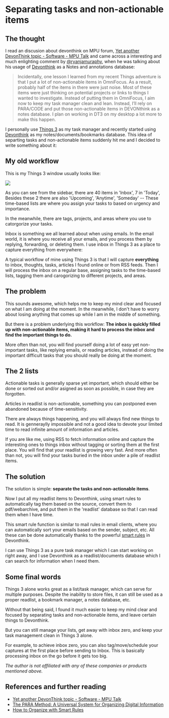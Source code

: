 # Separating tasks and non-actionable items


## The thought

I read an discusion about devonthink on MPU forum, [Yet another DevonThink topic - Software - MPU Talk](https://talk.macpowerusers.com/t/yet-another-devonthink-topic/15628) and came across a interesting and much enlighting comment by [@ryanjamuraphy](https://talk.macpowerusers.com/t/yet-another-devonthink-topic/15628/18), when he was talking about his usage of [Devonthink](https://www.devontechnologies.com) as a Notes and annotations database:

> Incidentally, one lesson I learned from my recent Things adventure is that I put a lot of non-actionable items in OmniFocus. As a result, probably half of the items in there were just noise. Most of these items were just thinking on potential projects or links to things I wanted to investigate. Instead of putting them in OmniFocus, I aim now to keep my task manager clean and lean. Instead, I’ll rely on PARA/CODE and put those non-actionable items in DEVONthink as a notes database. I plan on working in DT3 on my desktop a lot more to make this happen.

I personally use [Things 3](https://culturedcode.com/things/) as my task manager and recently started using [Devonthink](https://www.devontechnologies.com/apps/devonthink) as my notes/documents/bookmarks database. This idea of separting tasks and non-actionable items suddenly hit me and I decided to write something about it:

## My old workflow

This is my Things 3 window usually looks like:

![](../output/pics/Things.png)

As you can see from the sidebar, there are 40 items in 'Inbox', 7 in 'Today', Besides these 2 there are also 'Upcoming', 'Anytime', 'Someday' -- These time-based lists are where you assign your tasks to based on urgency and importance.

In the meanwhile, there are tags, projects, and areas where you use to catorgorize your tasks.

Inbox is something we all learned about when using emails. In the email world, it is where you receive all your emails, and you process them by replying, forwarding, or deleting them. I use inbox in Things 3 as a place to capture everything from everywhere:

A typical workflow of mine using Things 3 is that I will capture **everything** to inbox, thoughts, tasks, articles I found online or from RSS feeds. Then I will process the inbox on a regular base, assigning tasks to the time-based lists, tagging them and carogorizing to different projects, and areas.

## The problem

This sounds awesome, which helps me to keep my mind clear and focused on what I am doing at the moment. In the meanwhile, I don't have to worry about losing anything that comes up while I am in the middle of something.

But there is a problem underlying this workflow: **The inbox is quickly filled up with non-actionable items, making it hard to process the inbox and find the important things to do.**

More often than not, you will find yourself doing a lot of easy yet non-important tasks, like replying emails, or reading articles, instead of doing the important difficult tasks that you should really be doing at the moment.

## The 2 lists

Actionable tasks is generally sparse yet important, which should either be done or sorted out and/or asigned as soon as possible, in case they are forgotten.

Articles in readlist is non-actionable, something you can postponed even abandoned because of time-sensitivity.

There are always things happening, and you will always find new things to read. It is genneraylly impossible and not a good idea to devote your limited time to read infinite amount of information and articles.

If you are like me, using RSS to fetch information online and capture the interesting ones to things inbox without tagging or sorting them at the first place. You will find that your readlist is growing very fast. And more often than not, you will find your tasks buried in the inbox under a pile of readlist items.

## The solution

The solution is simple: **separate the tasks and non-actionable items**.

Now I put all my readlist items to Devonthink, using smart rules to automatically tag them based on the source, convert them to pdf/webarchive, and put them in the 'readlist' database so that I can read them when I have time.

This smart rule function is similar to mail rules in email clients, where you can automatically sort your emails based on the sender, subject, etc. All these can be done automatically thanks to the powerful [smart rules](https://www.devontechnologies.com/blog/20201110-organize-with-smart-rules) in Devonthink.

I can use Things 3 as a pure task manager which I can start working on right away, and I use Devonthink as a readlist/documents database which I can search for information when I need them.

## Some final words

Things 3 alone works great as a list/task manager, which can serve for multiple purposes. Despite the inability to store files, it can still be used as a proper readlist, a bookmark manager, a notes database, etc.

Without that being said, I found it much easier to keep my mind clear and focused by separating tasks and non-actionable items, and leave certain things to Devonthink.

But you can still manage your lists, get away with inbox zero, and keep your task management clean in Things 3 alone.

For example, to achieve inbox zero, you can also tag/move/schedule your captures at the first place before sending to Inbox. This is basically processing inbox on the go before it gets too big.

*The author is not affiliated with any of these companies or products mentioned above.*

## References and further reading

- [Yet another DevonThink topic - Software - MPU Talk](https://talk.macpowerusers.com/t/yet-another-devonthink-topic/15628)
- [The PARA Method: A Universal System for Organizing Digital Information](https://fortelabs.co/blog/para/)
- [How to Organize with Smart Rules](https://www.devontechnologies.com/blog/20201110-organize-with-smart-rules)
